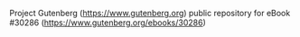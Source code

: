 Project Gutenberg (https://www.gutenberg.org) public repository for eBook #30286 (https://www.gutenberg.org/ebooks/30286)

